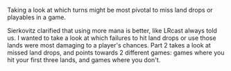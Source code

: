 Taking a look at which turns might be most pivotal to miss land drops or playables in a game.

Sierkovitz clarified that using more mana is better, like LRcast always told us. I wanted to take a look at which failures to hit land drops or use those lands were most damaging to a player's chances. Part 2 takes a look at missed land drops, and points towards 2 different games: games where you hit your first three lands, and games where you don't.
